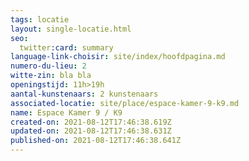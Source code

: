 ```yaml
---
tags: locatie
layout: single-locatie.html
seo:
  twitter:card: summary
language-link-choisir: site/index/hoofdpagina.md
numero-du-lieu: 2
witte-zin: bla bla
openingstijd: 11h>19h
aantal-kunstenaars: 2 kunstenaars
associated-locatie: site/place/espace-kamer-9-k9.md
name: Espace Kamer 9 / K9
created-on: 2021-08-12T17:46:38.619Z
updated-on: 2021-08-12T17:46:38.631Z
published-on: 2021-08-12T17:46:38.641Z
---
```

